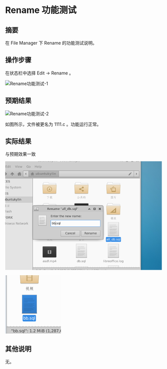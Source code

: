 # Rename 功能测试

## 摘要

在 File Manager 下 Rename 的功能测试说明。

## 操作步骤

在状态栏中选择 Edit -> Rename 。

![Rename功能测试-1](./img/Rename功能测试-1.png)

## 预期结果

![Rename功能测试-2](./img/Rename功能测试-2.png)

如图所示，文件被更名为 1111.c 。功能运行正常。

## 实际结果

与预期效果一致

![Rename功能测试-3](./img/Rename功能测试-3.png)

![Rename功能测试-4](./img/Rename功能测试-4.png)

## 其他说明

无。
